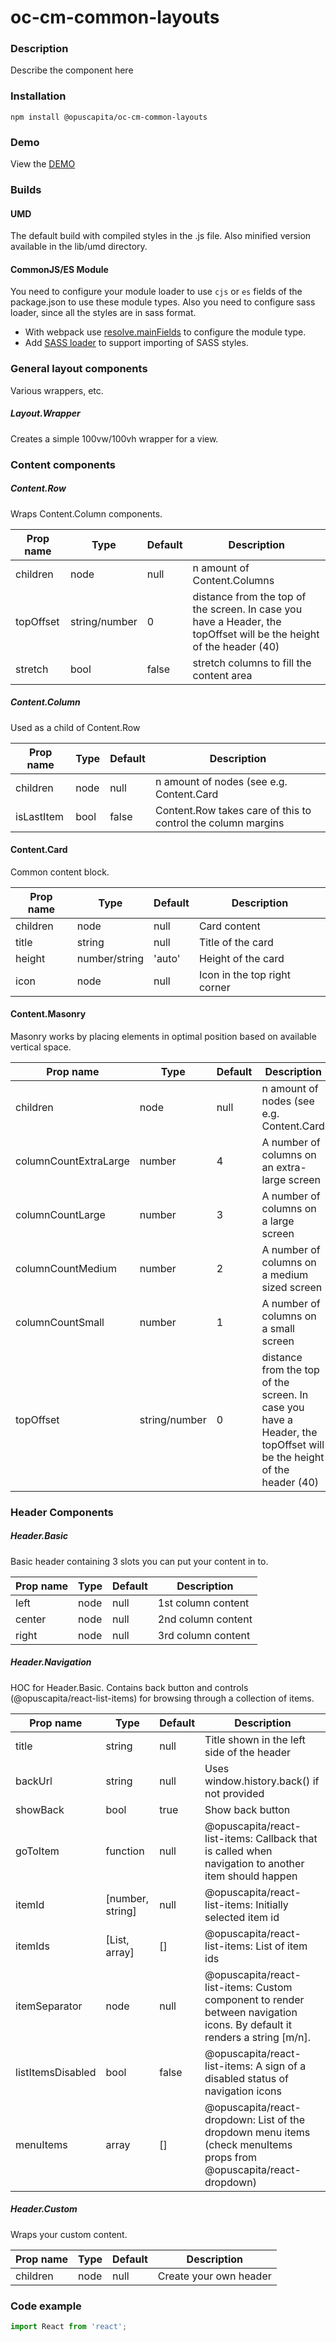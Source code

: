 # oc-cm-common-layouts

### Description
Describe the component here

### Installation
```
npm install @opuscapita/oc-cm-common-layouts
```

### Demo
View the [DEMO](https://opuscapita.github.io/oc-cm-common-layouts)

### Builds
#### UMD
The default build with compiled styles in the .js file. Also minified version available in the lib/umd directory.
#### CommonJS/ES Module
You need to configure your module loader to use `cjs` or `es` fields of the package.json to use these module types.
Also you need to configure sass loader, since all the styles are in sass format.
* With webpack use [resolve.mainFields](https://webpack.js.org/configuration/resolve/#resolve-mainfields) to configure the module type.
* Add [SASS loader](https://github.com/webpack-contrib/sass-loader) to support importing of SASS styles.

### General layout components
Various wrappers, etc. 

##### Layout.Wrapper
Creates a simple 100vw/100vh wrapper for a view.

### Content components

##### Content.Row
Wraps Content.Column components.

| Prop name                | Type             | Default    | Description                               |
| ------------------------ | ---------------- | ---------- | ------------------------------------------|
| children                 | node             | null       | n amount of Content.Columns               |
| topOffset                | string/number    | 0          | distance from the top of the screen. In case you have a Header, the topOffset will be the height of the header (40) |
| stretch                  | bool             | false      | stretch columns to fill the content area  |

##### Content.Column
Used as a child of Content.Row

| Prop name                | Type             | Default    | Description                               |
| ------------------------ | ---------------- | ---------- | ------------------------------------------|
| children                 | node             | null       | n amount of nodes (see e.g. Content.Card  |
| isLastItem               | bool             | false      | Content.Row takes care of this to control the column margins |
             
#### Content.Card
Common content block.

| Prop name                | Type             | Default    | Description                               |
| ------------------------ | ---------------- | ---------- | ------------------------------------------|
| children                 | node             | null       | Card content                              |
| title                    | string           | null       | Title of the card                         |
| height                   | number/string    | 'auto'     | Height of the card                        |
| icon                     | node             | null       | Icon in the top right corner              |
  
#### Content.Masonry
Masonry works by placing elements in optimal position based on available vertical space.

| Prop name                | Type             | Default    | Description                               |
| ------------------------ | ---------------- | ---------- | ------------------------------------------|
| children                 | node             | null       | n amount of nodes (see e.g. Content.Card  |
| columnCountExtraLarge    | number           | 4          | A number of columns on an extra-large screen |
| columnCountLarge         | number           | 3          | A number of columns on a large screen |
| columnCountMedium        | number           | 2          | A number of columns on a medium sized screen |
| columnCountSmall         | number           | 1          | A number of columns on a small screen |
| topOffset                | string/number    | 0          | distance from the top of the screen. In case you have a Header, the topOffset will be the height of the header (40) |

### Header Components

##### Header.Basic
Basic header containing 3 slots you can put your content in to.

| Prop name                | Type             | Default    | Description                               |
| ------------------------ | ---------------- | ---------- | ------------------------------------------|
| left                     | node             | null       | 1st column content |
| center                   | node             | null       | 2nd column content |
| right                    | node             | null      | 3rd column content |


##### Header.Navigation
HOC for Header.Basic. Contains back button and controls (@opuscapita/react-list-items) for browsing 
through a collection of items.

| Prop name                | Type             | Default    | Description                               |
| ------------------------ | ---------------- | ---------- | ------------------------------------------|
| title                    | string           | null       | Title shown in the left side of the header |
| backUrl                  | string           | null       | Uses window.history.back() if not provided |
| showBack                 | bool             | true       | Show back button |
| goToItem                 | function         | null       | @opuscapita/react-list-items: Callback that is called when navigation to another item should happen |
| itemId                   | [number, string] | null       | @opuscapita/react-list-items: Initially selected item id |
| itemIds                  | [List, array]    | []         | @opuscapita/react-list-items: List of item ids |
| itemSeparator            | node             | null       | @opuscapita/react-list-items: Custom component to render between navigation icons. By default it renders a string [m/n]. |
| listItemsDisabled        | bool             | false      | @opuscapita/react-list-items: 	A sign of a disabled status of navigation icons |
| menuItems                | array            | []         | @opuscapita/react-dropdown: List of the dropdown menu items (check menuItems props from @opuscapita/react-dropdown) |

##### Header.Custom
Wraps your custom content.

| Prop name                | Type             | Default    | Description                               |
| ------------------------ | ---------------- | ---------- | ------------------------------------------|
| children                 | node             | null       | Create your own header                    |
### Code example
```jsx
import React from 'react';

```
